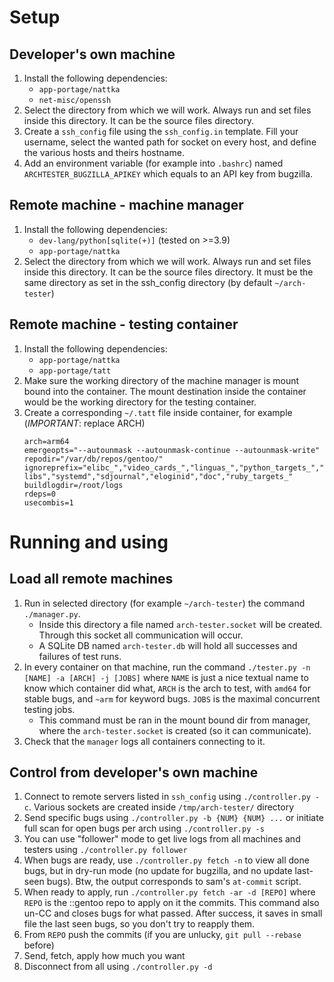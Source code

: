# Setup

## Developer's own machine

1. Install the following dependencies:
    * `app-portage/nattka`
    * `net-misc/openssh`
2. Select the directory from which we will work. Always run and set files
    inside this directory. It can be the source files directory.
3. Create a `ssh_config` file using the `ssh_config.in` template. Fill your
    username, select the wanted path for socket on every host, and define
    the various hosts and theirs hostname.
4. Add an environment variable (for example into `.bashrc`) named
    `ARCHTESTER_BUGZILLA_APIKEY` which equals to an API key from bugzilla.

## Remote machine - machine manager

1. Install the following dependencies:
    * `dev-lang/python[sqlite(+)]` (tested on >=3.9)
    * `app-portage/nattka`
2. Select the directory from which we will work. Always run and set files
    inside this directory. It can be the source files directory. It must be the
    same directory as set in the ssh_config directory (by default `~/arch-tester`)

## Remote machine - testing container

1. Install the following dependencies:
    * `app-portage/nattka`
    * `app-portage/tatt`
2. Make sure the working directory of the machine manager is mount bound into
    the container. The mount destination inside the container would be the
    working directory for the testing container.
3. Create a corresponding `~/.tatt` file inside container, for example (*IMPORTANT*: replace ARCH)
    ```
    arch=arm64
    emergeopts="--autounmask --autounmask-continue --autounmask-write"
    repodir="/var/db/repos/gentoo/"
    ignoreprefix="elibc_","video_cards_","linguas_","python_targets_","python_single_target_","kdeenablefinal","test","debug","qemu_user_","qemu_softmmu_","libressl","static-libs","systemd","sdjournal","eloginid","doc","ruby_targets_"
    buildlogdir=/root/logs
    rdeps=0
    usecombis=1
    ```

# Running and using

## Load all remote machines

1. Run in selected directory (for example `~/arch-tester`) the command
    `./manager.py`.
    * Inside this directory a file named `arch-tester.socket` will be created.
        Through this socket all communication will occur.
    * A SQLite DB named `arch-tester.db` will hold all successes and failures
        of test runs.
2. In every container on that machine, run the command
    `./tester.py -n [NAME] -a [ARCH] -j [JOBS]` where `NAME` is just a nice
    textual name to know which container did what, `ARCH` is the arch to test,
    with `amd64` for stable bugs, and `~arm` for keyword bugs. `JOBS` is the
    maximal concurrent testing jobs.
    * This command must be ran in the mount bound dir from manager, where the
        `arch-tester.socket` is created (so it can communicate).
3. Check that the `manager` logs all containers connecting to it.

## Control from developer's own machine

1. Connect to remote servers listed in `ssh_config` using `./controller.py -c`.
    Various sockets are created inside `/tmp/arch-tester/` directory
2. Send specific bugs using `./controller.py -b {NUM} {NUM} ...` or initiate
    full scan for open bugs per arch using `./controller.py -s`
3. You can use "follower" mode to get live logs from all machines and testers
    using `./controller.py follower`
4. When bugs are ready, use `./controller.py fetch -n` to view all done bugs,
    but in dry-run mode (no update for bugzilla, and no update last-seen bugs).
    Btw, the output corresponds to sam's `at-commit` script.
5. When ready to apply, run `./controller.py fetch -ar -d [REPO]` where `REPO`
    is the ::gentoo repo to apply on it the commits. This command also un-CC
    and closes bugs for what passed. After success, it saves in small file the
    last seen bugs, so you don't try to reapply them.
6. From `REPO` push the commits (if you are unlucky, `git pull --rebase` before)
7. Send, fetch, apply how much you want
7. Disconnect from all using `./controller.py -d`